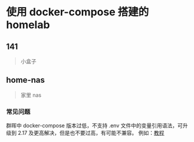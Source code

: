 # 使用 docker-compose 搭建的 homelab

## 141

> 小盒子

## home-nas

> 家里 nas

### 常见问题

群晖中 docker-compose 版本过低，不支持 .env 文件中的变量引用语法，可升级到 2.17 及更高解决，但是也不要过高，有可能不兼容。
例如：[教程](https://www.firstsaofan.top/archives/qun-hui-nasdocker-sheng-ji-dockercompose-cong-128-sheng-ji-dao-v216)
